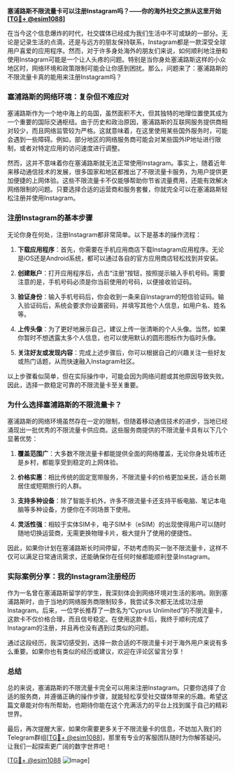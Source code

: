 **塞浦路斯不限流量卡可以注册Instagram吗？——你的海外社交之旅从这里开始[[TG💪+ @esim1088](https://t.me/s/esim1088)]**

在当今这个信息爆炸的时代，社交媒体已经成为我们生活中不可或缺的一部分。无论是记录生活的点滴，还是与远方的朋友保持联系，Instagram都是一款深受全球用户喜爱的应用程序。然而，对于许多身处海外的朋友们来说，如何顺利地注册和使用Instagram可能是一个让人头疼的问题。特别是当你身处塞浦路斯这样的小众地区时，网络环境和政策限制可能会让你感到困扰。那么，问题来了：塞浦路斯的不限流量卡真的能用来注册Instagram吗？

### 塞浦路斯的网络环境：复杂但不难应对

塞浦路斯作为一个地中海上的岛国，虽然面积不大，但其独特的地理位置使其成为一个重要的国际交通枢纽。由于历史和政治原因，塞浦路斯的互联网服务提供商相对较少，而且网络监管较为严格。这就意味着，在这里使用某些国外服务时，可能会遇到一些障碍。例如，部分地区的网络服务商可能会对某些国外IP地址进行限制，或者对特定应用的访问速度进行调整。

然而，这并不意味着你在塞浦路斯就无法正常使用Instagram。事实上，随着近年来移动通信技术的发展，很多国家和地区都推出了不限流量卡服务，为用户提供更加便捷的上网体验。这些不限流量卡不仅能够帮助你节省流量费用，还能有效解决网络限制的问题。只要选择合适的运营商和服务套餐，你就完全可以在塞浦路斯轻松注册并使用Instagram。

### 注册Instagram的基本步骤

无论你身在何处，注册Instagram都非常简单。以下是基本的操作流程：

1. **下载应用程序**：首先，你需要在手机应用商店下载Instagram应用程序。无论是iOS还是Android系统，都可以通过各自的官方应用商店轻松找到并安装。
   
2. **创建账户**：打开应用程序后，点击“注册”按钮，按照提示输入手机号码。需要注意的是，手机号码必须是你当前使用的号码，以便接收验证码。

3. **验证身份**：输入手机号码后，你会收到一条来自Instagram的短信验证码。输入验证码后，系统会要求你设置密码，并填写其他个人信息，如用户名、姓名等。

4. **上传头像**：为了更好地展示自己，建议上传一张清晰的个人头像。当然，如果你暂时不想透露太多个人信息，也可以使用默认的圆形图标作为临时头像。

5. **关注好友或发现内容**：完成上述步骤后，你可以根据自己的兴趣关注一些好友或热门话题，从而快速融入Instagram社区。

以上步骤看似简单，但在实际操作中，可能会因为网络问题或其他原因导致失败。因此，选择一款稳定可靠的不限流量卡至关重要。

### 为什么选择塞浦路斯的不限流量卡？

塞浦路斯的网络环境虽然存在一定的限制，但随着移动通信技术的进步，当地已经涌现出一批优秀的不限流量卡供应商。这些服务商提供的不限流量卡具有以下几个显著优势：

1. **覆盖范围广**：大多数不限流量卡都能提供全面的网络覆盖，无论你身处城市还是乡村，都能享受到稳定的上网体验。

2. **价格实惠**：相比传统的固定宽带服务，不限流量卡的价格更加亲民，适合长期居住或短期旅行的人群。

3. **支持多种设备**：除了智能手机外，许多不限流量卡还支持平板电脑、笔记本电脑等多种设备，方便你在不同场景下使用。

4. **灵活性强**：相较于实体SIM卡，电子SIM卡（eSIM）的出现使得用户可以随时随地切换运营商，无需更换物理卡片，极大提升了使用的便捷性。

因此，如果你计划在塞浦路斯长时间停留，不妨考虑购买一张不限流量卡，这样不仅可以满足日常通讯需求，还能确保你在任何时候都能顺利登录Instagram。

### 实际案例分享：我的Instagram注册经历

作为一名曾在塞浦路斯留学的学生，我深刻体会到网络环境对生活的影响。刚到塞浦路斯时，由于当地的网络服务商限制较多，我尝试多次都无法成功注册Instagram。后来，一位学长推荐了一款名为“Cyprus Unlimited”的不限流量卡，这款卡不仅价格合理，而且信号稳定。在使用这款卡后，我终于顺利完成了Instagram的注册，并且再也没有遇到过类似的问题。

通过这段经历，我深切感受到，选择一款合适的不限流量卡对于海外用户来说有多么重要。如果你也有类似的经历或建议，欢迎在评论区留言分享！

### 总结

总的来说，塞浦路斯的不限流量卡完全可以用来注册Instagram。只要你选择了合适的服务商，并遵循正确的操作步骤，就能轻松享受社交媒体带来的乐趣。希望这篇文章能对你有所帮助，也期待你能在这个充满活力的平台上找到属于自己的精彩世界。

最后，再次提醒大家，如果你需要更多关于不限流量卡的信息，不妨加入我们的Telegram群组[[TG💪+ @esim1088](https://t.me/s/esim1088)]，那里有专业的客服团队随时为你解答疑问。让我们一起探索更广阔的数字世界吧！

[[TG💪+ @esim1088](https://t.me/s/esim1088) ![Image](https://i.postimg.cc/4NQfJmqS/Snipaste-2025-05-13-00-14-12.png)]